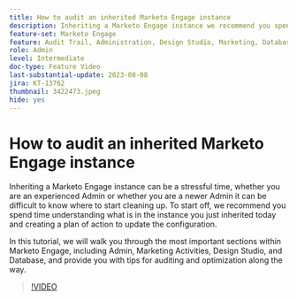 ```yaml
---
title: How to audit an inherited Marketo Engage instance
description: Inheriting a Marketo Engage instance we recommend you spend time understanding what is in the instance, and creating a plan of action to update the configuration. This tutorial covers the most important sections within Marketo Engage, including Admin, Marketing Activities, Design Studio, and Database, and provide you with tips for auditing and optimization along the way.
feature-set: Marketo Engage
feature: Audit Trail, Administration, Design Studio, Marketing, Database
role: Admin
level: Intermediate
doc-type: Feature Video
last-substantial-update: 2023-08-08
jira: KT-13762
thumbnail: 3422473.jpeg
hide: yes
---
```


# How to audit an inherited Marketo Engage instance

Inheriting a Marketo Engage instance can be a stressful time, whether you are an experienced Admin or whether you are a newer Admin it can be difficult to know where to start cleaning up. To start off, we recommend you spend time understanding what is in the instance you just inherited today and creating a plan of action to update the configuration.

In this tutorial, we will walk you through the most important sections within Marketo Engage, including Admin, Marketing Activities, Design Studio, and Database, and provide you with tips for auditing and optimization along the way.

>[!VIDEO](https://video.tv.adobe.com/v/3422473/?learn=on)